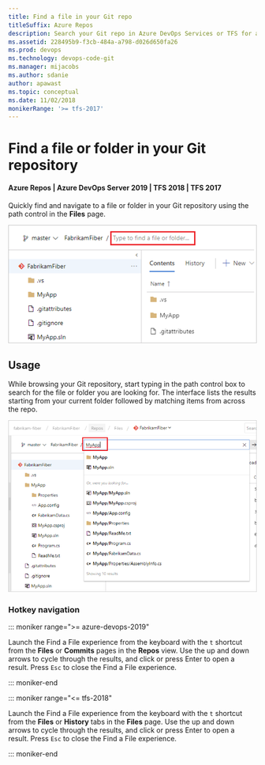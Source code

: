 ```yaml
---
title: Find a file in your Git repo
titleSuffix: Azure Repos
description: Search your Git repo in Azure DevOps Services or TFS for a specific file or folder
ms.assetid: 228495b9-f3cb-484a-a798-d026d650fa26
ms.prod: devops
ms.technology: devops-code-git 
ms.manager: mijacobs
ms.author: sdanie
author: apawast
ms.topic: conceptual
ms.date: 11/02/2018
monikerRange: '>= tfs-2017'
---
```


# Find a file or folder in your Git repository

#### Azure Repos | Azure DevOps Server 2019 | TFS 2018 | TFS 2017

Quickly find and navigate to a file or folder in your Git repository using the path control in the **Files** page.

![Path Control in Code page](_img/find-a-file/find-file.png)

## Usage

While browsing your Git repository, start typing in the path control box to search for the file or folder you are looking for. The interface lists the results starting from your current folder followed by matching items from across the repo. 

![SearchResultsExperience](_img/find-a-file/find-file-results.png)

### Hotkey navigation

::: moniker range=">= azure-devops-2019"

Launch the Find a File experience from the keyboard with the `t` shortcut from the **Files** or **Commits** pages in the **Repos** view. Use the up and down arrows to cycle through the results, and click or press Enter to open a result. Press `Esc` to close the Find a File experience.

::: moniker-end

::: moniker range="<= tfs-2018"

Launch the Find a File experience from the keyboard with the `t` shortcut from the **Files** or **History** tabs in the **Files** page. Use the up and down arrows to cycle through the results, and click or press Enter to open a result. Press `Esc` to close the Find a File experience.

::: moniker-end


